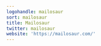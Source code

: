 ```yaml
---
logohandle: mailosaur
sort: mailosaur
title: Mailosaur
twitter: mailosaur
website: 'https://mailosaur.com/'
---
```


